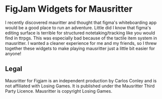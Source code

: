 # FigJam Widgets for Mausritter

I recently discovered mauritter and thought that figma's whiteboarding app would be a good place to run an adventure. Little did I know that figma's editing surface is terrible for structured notetaking/tracking like you would find in ttrpgs. This was especially bad because of the tactile item system in mausritter. I wanted a cleaner experience for me and my friends, so I threw together these widgets to make playing mausritter just a little bit easier for anyone!

## Legal

Mausritter for Figjam is an independent production by Carlos Conley and is not affiliated with Losing Games. It is published under the Mausritter Third Party Licence. Mausritter is copyright Losing Games.